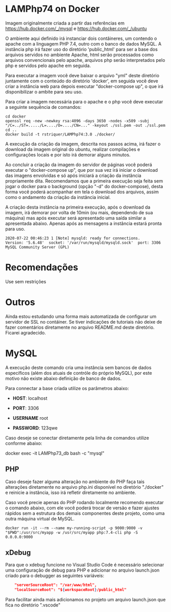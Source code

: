 # LAMPhp74 on Docker

Imagem originalmente criada a partir das referências em
https://hub.docker.com/_/mysql e https://hub.docker.com/_/ubuntu

O ambiente aqui definido irá instanciar dois contâineres, um contendo o apache
com a linguagem PHP 7.4, outro com o banco de dados MySQL. A instância php irá
fazer uso do diretório 'public_html' para ser a base dos arquivos servidos no
ambiente Apache, html serão processados como arquivos convencionais pelo apache,
arquivos php serão interpretados pelo php e servidos pelo apache em seguida.

Para executar a imagem você deve baixar o arquivo "yml" deste diretório
juntamente com o conteúdo do diretório 'docker', em seguida você deve criar a
instância web para depois executar "docker-compose up", o que irá disponibilizar
o ambite para seu uso.

Para criar a imagem necessária para o apache e o php você deve executar a
seguinte sequência de comandos:

    cd docker
    openssl req -new -newkey rsa:4096 -days 3650 -nodes -x509 -subj "/C=../ST=...../L=..../O=..../CN=..." -keyout ./ssl.pem -out ./ssl.pem
    cd ..
    docker build -t rstriquer/LAMPhp74:3.0 ./docker/

A execução da criação da imagem, descrita nos passos acima, irá fazer o download
da imagem original do ubuntu, realizar compilações e configurações locais e por
isto irá demorar alguns minutos.

Ao concluir a criação da imagem do servidor de páginas você poderá executar o
"docker-compose up", que por sua vez irá iniciar o download das imagens
envolvidas e só após iniciará a criação da instância propriamente dita.
Recomendamos que a primeira execução seja feita sem jogar o docker para o
background (opção "-d" do docker-compose), desta forma você poderá acompanhar
em tela o download dos arquivos, assim como o andamento da criação da instância
inicial.

A criação desta instância na primeira execução, após o download da imagem, irá
demorar por volta de 10min (ou mais, dependendo de sua máquina) mas após executar
será apresentado uma saída similar a apresentada abaixo. Apenas após as mensagens
a instância estará pronta para uso.

    2020-07-22 00:46:23 1 [Note] mysqld: ready for connections.
    Version: '5.6.48'  socket: '/var/run/mysqld/mysqld.sock'  port: 3306  MySQL Community Server (GPL)


# Recomendações

Use sem restrições

# Outros

Ainda estou estudando uma forma mais automatizada de configurar um servidor de
SSL no contáiner. Se tiver indicações de tutoriais não deixe de fazer
comentários diretamente no arquivo README.md deste diretório. Ficarei
agradecido.

# MySQL

A execução deste comando cria uma instância sem bancos de dados específicos
(além dos atuais de contróle do próprio MySQL), por este motivo não existe
abaixo definição de banco de dados.

Para connectar a base criada utilize os parâmetros abaixo:

* **HOST**: localhost

* **PORT**: 3306

* **USERNAME** root

* **PASSWORD**: 123qwe

Caso deseje se conectar diretamente pela linha de comandos utilize conforme
abaixo:

docker exec -it LAMPhp73_db bash -c "mysql"



## PHP

Caso deseje fazer alguma alteração no ambiente do PHP faça tais alterações
diretamente no arquivo php.ini disponível no diretório "./docker" e reinicie a
instância, isso irá refletir diretamente no ambiente.

Caso você precie apenas do PHP rodando localmente recomendo executar o comando
abaixo, com ele você poderá trocar de versão e fazer ajustes rápidos sem a
estrutura dos demais componentes deste projeto, como uma outra máquina virtual
de MySQL.

```docker run -it --rm --name my-running-script -p 9000:9000 -v "$PWD":/usr/src/myapp -w /usr/src/myapp php:7.4-cli php -S 0.0.0.0:9000```

## xDebug

Para que o xdebug funcione no Visual Studio Code é necessário selecionar uma
configuração de debug para PHP e adicionar no arquivo launch.json criado para
o debugger as seguintes variáveis:

```json
    "serverSourceRoot": "/var/www/html",
    "localSourceRoot": "${workspaceRoot}/public_html"
```

Para facilitar ainda mais adicionamos no projeto um arquivo launch.json que fica
no diretório ".vscode"